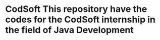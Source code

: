 # CodSoft    This repository have the codes for the CodSoft internship in the field of Java Development
